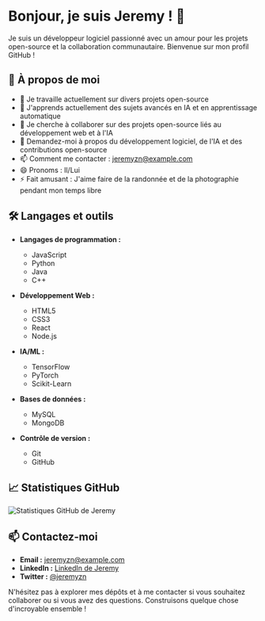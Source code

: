 # Bonjour, je suis Jeremy ! 👋

Je suis un développeur logiciel passionné avec un amour pour les projets open-source et la collaboration communautaire. Bienvenue sur mon profil GitHub !

## 🚀 À propos de moi

- 🔭 Je travaille actuellement sur divers projets open-source
- 🌱 J'apprends actuellement des sujets avancés en IA et en apprentissage automatique
- 👯 Je cherche à collaborer sur des projets open-source liés au développement web et à l'IA
- 💬 Demandez-moi à propos du développement logiciel, de l'IA et des contributions open-source
- 📫 Comment me contacter : jeremyzn@example.com
- 😄 Pronoms : Il/Lui
- ⚡ Fait amusant : J'aime faire de la randonnée et de la photographie pendant mon temps libre

## 🛠️ Langages et outils

- **Langages de programmation :**
  - JavaScript
  - Python
  - Java
  - C++

- **Développement Web :**
  - HTML5
  - CSS3
  - React
  - Node.js

- **IA/ML :**
  - TensorFlow
  - PyTorch
  - Scikit-Learn

- **Bases de données :**
  - MySQL
  - MongoDB

- **Contrôle de version :**
  - Git
  - GitHub

## 📈 Statistiques GitHub

![Statistiques GitHub de Jeremy](https://github-readme-stats.vercel.app/api?username=jeremyzn&show_icons=true&theme=radical)

## 📫 Contactez-moi

- **Email :** jeremyzn@example.com
- **LinkedIn :** [LinkedIn de Jeremy](https://www.linkedin.com/in/jeremyzn/)
- **Twitter :** [@jeremyzn](https://twitter.com/jeremyzn)

N'hésitez pas à explorer mes dépôts et à me contacter si vous souhaitez collaborer ou si vous avez des questions. Construisons quelque chose d'incroyable ensemble !

